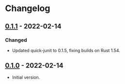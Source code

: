 # Changelog

## [0.1.1] - 2022-02-14

### Changed

- Updated quick-junit to 0.1.5, fixing builds on Rust 1.54.

## [0.1.0] - 2022-02-14

- Initial version.

[0.1.1]: https://github.com/nextest-rs/nextest/releases/tag/nextest-runner-0.1.0
[0.1.0]: https://github.com/nextest-rs/nextest/releases/tag/nextest-runner-0.1.0
